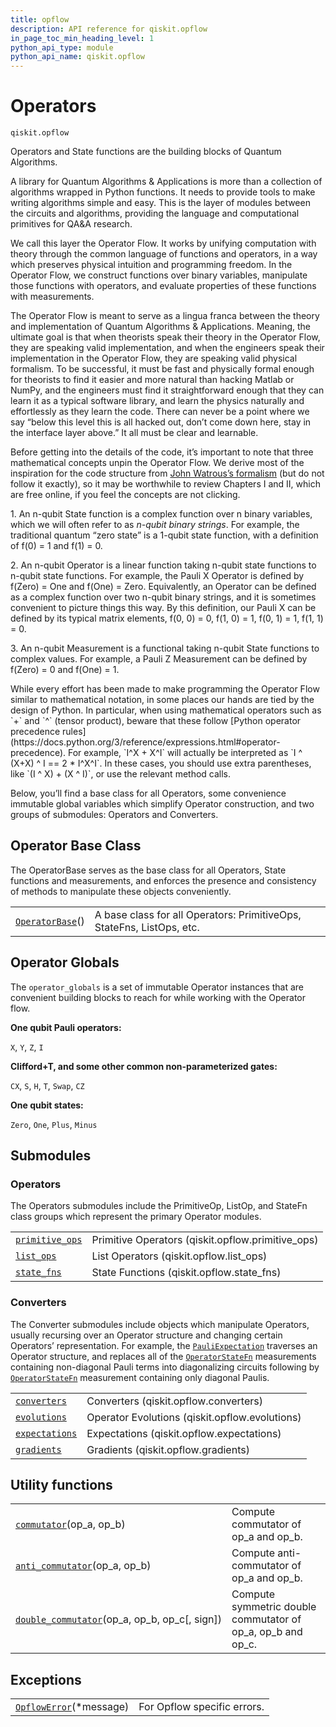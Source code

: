 ```yaml
---
title: opflow
description: API reference for qiskit.opflow
in_page_toc_min_heading_level: 1
python_api_type: module
python_api_name: qiskit.opflow
---
```


<span id="module-qiskit.opflow" />

<span id="qiskit-opflow" />

# Operators

<span id="module-qiskit.opflow" />

`qiskit.opflow`

Operators and State functions are the building blocks of Quantum Algorithms.

A library for Quantum Algorithms & Applications is more than a collection of algorithms wrapped in Python functions. It needs to provide tools to make writing algorithms simple and easy. This is the layer of modules between the circuits and algorithms, providing the language and computational primitives for QA\&A research.

We call this layer the Operator Flow. It works by unifying computation with theory through the common language of functions and operators, in a way which preserves physical intuition and programming freedom. In the Operator Flow, we construct functions over binary variables, manipulate those functions with operators, and evaluate properties of these functions with measurements.

The Operator Flow is meant to serve as a lingua franca between the theory and implementation of Quantum Algorithms & Applications. Meaning, the ultimate goal is that when theorists speak their theory in the Operator Flow, they are speaking valid implementation, and when the engineers speak their implementation in the Operator Flow, they are speaking valid physical formalism. To be successful, it must be fast and physically formal enough for theorists to find it easier and more natural than hacking Matlab or NumPy, and the engineers must find it straightforward enough that they can learn it as a typical software library, and learn the physics naturally and effortlessly as they learn the code. There can never be a point where we say “below this level this is all hacked out, don’t come down here, stay in the interface layer above.” It all must be clear and learnable.

Before getting into the details of the code, it’s important to note that three mathematical concepts unpin the Operator Flow. We derive most of the inspiration for the code structure from [John Watrous’s formalism](https://cs.uwaterloo.ca/~watrous/TQI/) (but do not follow it exactly), so it may be worthwhile to review Chapters I and II, which are free online, if you feel the concepts are not clicking.

1\. An n-qubit State function is a complex function over n binary variables, which we will often refer to as *n-qubit binary strings*. For example, the traditional quantum “zero state” is a 1-qubit state function, with a definition of f(0) = 1 and f(1) = 0.

2\. An n-qubit Operator is a linear function taking n-qubit state functions to n-qubit state functions. For example, the Pauli X Operator is defined by f(Zero) = One and f(One) = Zero. Equivalently, an Operator can be defined as a complex function over two n-qubit binary strings, and it is sometimes convenient to picture things this way. By this definition, our Pauli X can be defined by its typical matrix elements, f(0, 0) = 0, f(1, 0) = 1, f(0, 1) = 1, f(1, 1) = 0.

3\. An n-qubit Measurement is a functional taking n-qubit State functions to complex values. For example, a Pauli Z Measurement can be defined by f(Zero) = 0 and f(One) = 1.

<Admonition title="Note" type="note">
  While every effort has been made to make programming the Operator Flow similar to mathematical notation, in some places our hands are tied by the design of Python. In particular, when using mathematical operators such as `+` and `^` (tensor product), beware that these follow [Python operator precedence rules](https://docs.python.org/3/reference/expressions.html#operator-precedence). For example, `I^X + X^I` will actually be interpreted as `I ^ (X+X) ^ I == 2 * I^X^I`. In these cases, you should use extra parentheses, like `(I ^ X) + (X ^ I)`, or use the relevant method calls.
</Admonition>

Below, you’ll find a base class for all Operators, some convenience immutable global variables which simplify Operator construction, and two groups of submodules: Operators and Converters.

## Operator Base Class

The OperatorBase serves as the base class for all Operators, State functions and measurements, and enforces the presence and consistency of methods to manipulate these objects conveniently.

|                                                                             |                                                                       |
| --------------------------------------------------------------------------- | --------------------------------------------------------------------- |
| [`OperatorBase`](qiskit.opflow.OperatorBase "qiskit.opflow.OperatorBase")() | A base class for all Operators: PrimitiveOps, StateFns, ListOps, etc. |

## Operator Globals

The `operator_globals` is a set of immutable Operator instances that are convenient building blocks to reach for while working with the Operator flow.

**One qubit Pauli operators:**

`X`, `Y`, `Z`, `I`

**Clifford+T, and some other common non-parameterized gates:**

`CX`, `S`, `H`, `T`, `Swap`, `CZ`

**One qubit states:**

`Zero`, `One`, `Plus`, `Minus`

## Submodules

### Operators

The Operators submodules include the PrimitiveOp, ListOp, and StateFn class groups which represent the primary Operator modules.

|                                                                                                                 |                                                     |
| --------------------------------------------------------------------------------------------------------------- | --------------------------------------------------- |
| [`primitive_ops`](qiskit.opflow.primitive_ops#module-qiskit.opflow.primitive_ops "qiskit.opflow.primitive_ops") | Primitive Operators (qiskit.opflow\.primitive\_ops) |
| [`list_ops`](qiskit.opflow.list_ops#module-qiskit.opflow.list_ops "qiskit.opflow.list_ops")                     | List Operators (qiskit.opflow\.list\_ops)           |
| [`state_fns`](qiskit.opflow.state_fns#module-qiskit.opflow.state_fns "qiskit.opflow.state_fns")                 | State Functions (qiskit.opflow\.state\_fns)         |

### Converters

The Converter submodules include objects which manipulate Operators, usually recursing over an Operator structure and changing certain Operators’ representation. For example, the [`PauliExpectation`](qiskit.opflow.expectations.PauliExpectation "qiskit.opflow.expectations.PauliExpectation") traverses an Operator structure, and replaces all of the [`OperatorStateFn`](qiskit.opflow.state_fns.OperatorStateFn "qiskit.opflow.state_fns.OperatorStateFn") measurements containing non-diagonal Pauli terms into diagonalizing circuits following by [`OperatorStateFn`](qiskit.opflow.state_fns.OperatorStateFn "qiskit.opflow.state_fns.OperatorStateFn") measurement containing only diagonal Paulis.

|                                                                                                             |                                                 |
| ----------------------------------------------------------------------------------------------------------- | ----------------------------------------------- |
| [`converters`](qiskit.opflow.converters#module-qiskit.opflow.converters "qiskit.opflow.converters")         | Converters (qiskit.opflow\.converters)          |
| [`evolutions`](qiskit.opflow.evolutions#module-qiskit.opflow.evolutions "qiskit.opflow.evolutions")         | Operator Evolutions (qiskit.opflow\.evolutions) |
| [`expectations`](qiskit.opflow.expectations#module-qiskit.opflow.expectations "qiskit.opflow.expectations") | Expectations (qiskit.opflow\.expectations)      |
| [`gradients`](qiskit.opflow.gradients#module-qiskit.opflow.gradients "qiskit.opflow.gradients")             | Gradients (qiskit.opflow\.gradients)            |

## Utility functions

|                                                                                                                        |                                                                |
| ---------------------------------------------------------------------------------------------------------------------- | -------------------------------------------------------------- |
| [`commutator`](qiskit.opflow.commutator "qiskit.opflow.commutator")(op\_a, op\_b)                                      | Compute commutator of op\_a and op\_b.                         |
| [`anti_commutator`](qiskit.opflow.anti_commutator "qiskit.opflow.anti_commutator")(op\_a, op\_b)                       | Compute anti-commutator of op\_a and op\_b.                    |
| [`double_commutator`](qiskit.opflow.double_commutator "qiskit.opflow.double_commutator")(op\_a, op\_b, op\_c\[, sign]) | Compute symmetric double commutator of op\_a, op\_b and op\_c. |

## Exceptions

|                                                                                   |                             |
| --------------------------------------------------------------------------------- | --------------------------- |
| [`OpflowError`](qiskit.opflow.OpflowError "qiskit.opflow.OpflowError")(\*message) | For Opflow specific errors. |

